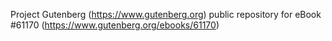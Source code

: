 Project Gutenberg (https://www.gutenberg.org) public repository for
eBook #61170 (https://www.gutenberg.org/ebooks/61170)
